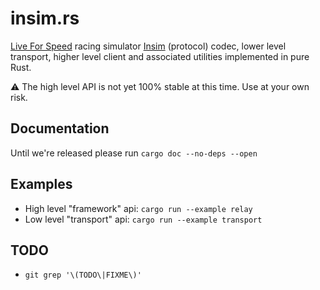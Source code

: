 # insim.rs

[Live For Speed](https://lfs.net/) racing simulator [Insim](https://en.lfsmanual.net/wiki/InSim.txt) (protocol) codec, lower level transport, higher level client and associated utilities implemented in pure Rust.

:warning: The high level API is not yet 100% stable at this time. Use at your own risk.

## Documentation

Until we're released please run `cargo doc --no-deps --open`

## Examples

- High level "framework" api: `cargo run --example relay`
- Low level "transport" api: `cargo run --example transport`

## TODO

- `git grep '\(TODO\|FIXME\)'`
